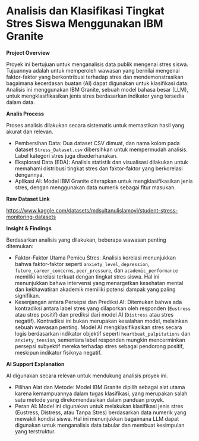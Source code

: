# Analisis dan Klasifikasi Tingkat Stres Siswa Menggunakan IBM Granite

**Project Overview**

Proyek ini bertujuan untuk menganalisis data publik mengenai stres siswa. Tujuannya adalah untuk memperoleh wawasan yang bernilai mengenai faktor-faktor yang berkontribusi terhadap stres dan mendemonstrasikan bagaimana kecerdasan buatan (AI) dapat digunakan untuk klasifikasi data. Analisis ini menggunakan IBM Granite, sebuah model bahasa besar (LLM), untuk mengklasifikasikan jenis stres berdasarkan indikator yang tersedia dalam data.

**Analis Process**

Proses analisis dilakukan secara sistematis untuk memastikan hasil yang akurat dan relevan.
* Pembersihan Data: Dua dataset CSV dimuat, dan nama kolom pada dataset `Stress_Dataset.csv` dibersihkan untuk mempermudah analisis. Label kategori stres juga disederhanakan.
* Eksplorasi Data (EDA): Analisis statistik dan visualisasi dilakukan untuk memahami distribusi tingkat stres dan faktor-faktor yang berkorelasi dengannya.
* Aplikasi AI: Model IBM Granite diterapkan untuk mengklasifikasikan jenis stres, dengan menggunakan data numerik sebagai fitur masukan.

**Raw Dataset Link**

https://www.kaggle.com/datasets/mdsultanulislamovi/student-stress-monitoring-datasets

**Insight & Findings**

Berdasarkan analisis yang dilakukan, beberapa wawasan penting ditemukan:
* Faktor-Faktor Utama Pemicu Stres: Analisis korelasi menunjukkan bahwa faktor-faktor seperti `anxiety_level`, `depression`, `future_career_concerns`, `peer_pressure`, dan `academic_performance` memiliki korelasi terkuat dengan tingkat stres siswa. Hal ini menunjukkan bahwa intervensi yang menargetkan kesehatan mental dan kekhawatiran akademik memiliki potensi dampak yang paling signifikan.
* Kesenjangan antara Persepsi dan Prediksi AI: Ditemukan bahwa ada kontradiksi antara label stres yang dilaporkan oleh responden (`Eustress` atau stres positif) dan prediksi dari model AI (`Distress` atau stres negatif). Kontradiksi ini bukan merupakan kesalahan model, melainkan sebuah wawasan penting. Model AI mengklasifikasikan stres secara logis berdasarkan indikator objektif seperti `heartbeat_palpitations` dan `anxiety_tension`, sementara label responden mungkin mencerminkan persepsi subyektif mereka terhadap stres sebagai pendorong positif, meskipun indikator fisiknya negatif.

**AI Support Explanation**

AI digunakan secara relevan untuk mendukung analisis proyek ini.
* Pilihan Alat dan Metode: Model IBM Granite dipilih sebagai alat utama karena kemampuannya dalam tugas klasifikasi, yang merupakan salah satu metode yang direkomendasikan dalam panduan proyek.
* Peran AI: Model ini digunakan untuk melakukan klasifikasi jenis stres (Eustress, Distress, atau Tanpa Stres) berdasarkan data numerik yang mewakili kondisi siswa. Hal ini menunjukkan bagaimana LLM dapat digunakan untuk menganalisis data tabular dan membuat kesimpulan yang terstruktur.

